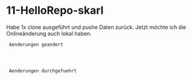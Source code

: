 # 11-HelloRepo-skarl


Habe 1x clone ausgeführt und pushe Daten zurück.
Jetzt möchte ich die Onlineänderung auch lokal haben.


     Aenderungen geandert

  


     Aenderungen durchgefuehrt

  
